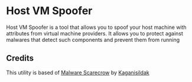 # Host VM Spoofer
Host VM Spoofer is a tool that allows you to spoof your host machine
with attributes from virtual machine providers. It allows you to protect
against malwares that detect such components and prevent them from running

## Credits
This utility is based of [Malware Scarecrow](https://github.com/kaganisildak/malwarescarecrow)
by [Kaganisildak](https://github.com/kaganisildak)

